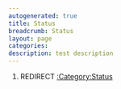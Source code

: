 ```yaml
---
autogenerated: true
title: Status
breadcrumb: Status
layout: page
categories: 
description: test description
---
```


1.  REDIRECT [:Category:Status](_Category_Status "wikilink")
